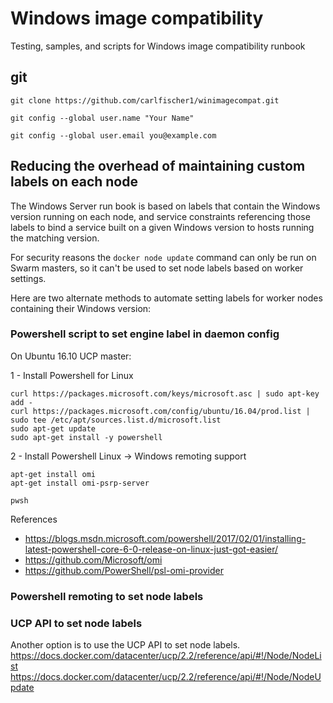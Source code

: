 # Windows image compatibility
Testing, samples, and scripts for Windows image compatibility runbook

## git
```
git clone https://github.com/carlfischer1/winimagecompat.git
```
```
git config --global user.name "Your Name"
```
```
git config --global user.email you@example.com
```

## Reducing the overhead of maintaining custom labels on each node
The Windows Server run book is based on labels that contain the Windows version running on each node, and service constraints referencing those labels to bind a service built on a given Windows version to hosts running the matching version.

For security reasons the ```docker node update``` command can only be run on Swarm masters, so it can't be used to set node labels based on worker settings.

Here are two alternate methods to automate setting labels for worker nodes containing their Windows version:

### Powershell script to set engine label in daemon config
On Ubuntu 16.10 UCP master:

1 - Install Powershell for Linux
```
curl https://packages.microsoft.com/keys/microsoft.asc | sudo apt-key add -
curl https://packages.microsoft.com/config/ubuntu/16.04/prod.list | sudo tee /etc/apt/sources.list.d/microsoft.list
sudo apt-get update
sudo apt-get install -y powershell
```

2 - Install Powershell Linux -> Windows remoting support
```
apt-get install omi
apt-get install omi-psrp-server
```

```
pwsh
```

References
* https://blogs.msdn.microsoft.com/powershell/2017/02/01/installing-latest-powershell-core-6-0-release-on-linux-just-got-easier/
* https://github.com/Microsoft/omi
* https://github.com/PowerShell/psl-omi-provider

### Powershell remoting to set node labels



### UCP API to set node labels
Another option is to use the UCP API to set node labels. 
https://docs.docker.com/datacenter/ucp/2.2/reference/api/#!/Node/NodeList
https://docs.docker.com/datacenter/ucp/2.2/reference/api/#!/Node/NodeUpdate
